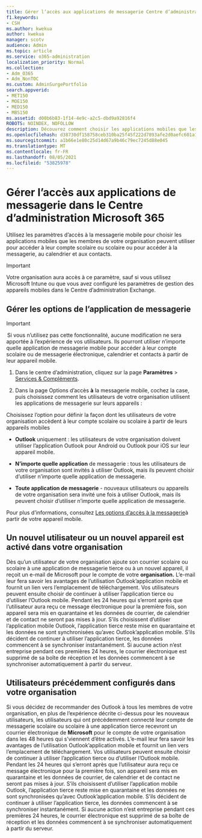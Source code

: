 ```yaml
---
title: Gérer l’accès aux applications de messagerie Centre d’administration Microsoft 365
f1.keywords:
- CSH
ms.author: kwekua
author: kwekua
manager: scotv
audience: Admin
ms.topic: article
ms.service: o365-administration
localization_priority: Normal
ms.collection:
- Adm_O365
- Adm_NonTOC
ms.custom: AdminSurgePortfolio
search.appverid:
- MET150
- MOE150
- MED150
- MBS150
ms.assetid: d00b6b83-1f14-4e9c-a2c5-dbd9a92816f4
ROBOTS: NOINDEX, NOFOLLOW
description: Découvrez comment choisir les applications mobiles que les utilisateurs peuvent utiliser pour accéder à la messagerie électronique, au calendrier et aux contacts.
ms.openlocfilehash: d38730df158758ceb310ba25f45f222d7893afe2d0aefc601a17663e85787552
ms.sourcegitcommit: a1b66e1e80c25d14d67a9b46c79ec7245d88e045
ms.translationtype: MT
ms.contentlocale: fr-FR
ms.lasthandoff: 08/05/2021
ms.locfileid: "53825978"
---
```

# <a name="manage-email-app-access-in-the-microsoft-365-admin-center"></a>Gérer l’accès aux applications de messagerie dans le Centre d’administration Microsoft 365

Utilisez les paramètres d’accès à la messagerie mobile pour choisir les applications mobiles que les membres de votre organisation peuvent utiliser pour accéder à leur compte scolaire ou scolaire ou pour accéder à la messagerie, au calendrier et aux contacts.
  
> [!IMPORTANT]
> Votre organisation aura accès à ce paramètre, sauf si vous utilisez Microsoft Intune ou que vous avez configuré les paramètres de gestion des appareils mobiles dans le Centre d’administration Exchange. 
  
## <a name="manage-email-app-options"></a>Gérer les options de l’application de messagerie

> [!IMPORTANT]
>  Si vous n’utilisez pas cette fonctionnalité, aucune modification ne sera apportée à l’expérience de vos utilisateurs. Ils pourront utiliser n’importe quelle application de messagerie mobile pour accéder à leur compte scolaire ou de messagerie électronique, calendrier et contacts à partir de leur appareil mobile. 
    
1. Dans le centre d’administration, cliquez sur la page **Paramètres** \> <a href="https://go.microsoft.com/fwlink/p/?linkid=2053743" target="_blank">Services &amp; Compléments</a>. 

2. Dans la page Options d’accès **à** la messagerie mobile, cochez la case, puis choisissez comment les utilisateurs de votre organisation utilisent les applications de messagerie sur leurs appareils :
  
Choisissez l’option pour définir la façon dont les utilisateurs de votre organisation accèdent à leur compte scolaire ou scolaire à partir de leurs appareils mobiles
  
- **Outlook** uniquement : les utilisateurs de votre organisation doivent utiliser l’application Outlook pour Android ou Outlook pour iOS sur leur appareil mobile. 
    
- **N’importe quelle application** de messagerie : tous les utilisateurs de votre organisation sont invités à utiliser Outlook, mais ils peuvent choisir d’utiliser n’importe quelle application de messagerie. 
    
- **Toute application de messagerie** - nouveaux utilisateurs ou appareils de votre organisation sera invité une fois à utiliser Outlook, mais ils peuvent choisir d’utiliser n’importe quelle application de messagerie. 
    
Pour plus d’informations, consultez [Les options d’accès à la messagerie](access-email-from-a-mobile-device.md)à partir de votre appareil mobile.
  
## <a name="new-user-or-device-is-activated-in-your-organization"></a>Un nouvel utilisateur ou un nouvel appareil est activé dans votre organisation

Dès qu’un utilisateur de votre organisation ajoute son courrier scolaire ou scolaire à une application de messagerie tierce ou à un nouvel appareil, il reçoit un e-mail de Microsoft pour le compte de votre **organisation.** L’e-mail leur fera savoir les avantages de l’utilisation Outlook’application mobile et fournit un lien vers l’emplacement de téléchargement. Vos utilisateurs peuvent ensuite choisir de continuer à utiliser l’application tierce ou d’utiliser l’Outlook mobile. Pendant les 24 heures qui s’erront après que l’utilisateur aura reçu ce message électronique pour la première fois, son appareil sera mis en quarantaine et les données de courrier, de calendrier et de contact ne seront pas mises à jour. S’ils choisissent d’utiliser l’application mobile Outlook, l’application tierce reste mise en quarantaine et les données ne sont synchronisées qu’avec Outlook’application mobile. S’ils décident de continuer à utiliser l’application tierce, les données commencent à se synchroniser instantanément. Si aucune action n’est entreprise pendant ces premières 24 heures, le courrier électronique est supprimé de sa boîte de réception et les données commencent à se synchroniser automatiquement à partir du serveur.
  
## <a name="previously-configured-users-in-your-organization"></a>Utilisateurs précédemment configurés dans votre organisation

Si vous décidez de recommander des Outlook à tous les membres de votre organisation, en plus de l’expérience décrite ci-dessus pour les nouveaux utilisateurs, les utilisateurs qui ont précédemment connecté leur compte de messagerie scolaire ou scolaire à une application tierce recevront un courrier électronique de **Microsoft** pour le compte de votre organisation dans les 48 heures qui s’viennent d’être activés. L’e-mail leur fera savoir les avantages de l’utilisation Outlook’application mobile et fournit un lien vers l’emplacement de téléchargement. Vos utilisateurs peuvent ensuite choisir de continuer à utiliser l’application tierce ou d’utiliser l’Outlook mobile. Pendant les 24 heures qui s’erront après que l’utilisateur aura reçu ce message électronique pour la première fois, son appareil sera mis en quarantaine et les données de courrier, de calendrier et de contact ne seront pas mises à jour. S’ils choisissent d’utiliser l’application mobile Outlook, l’application tierce reste mise en quarantaine et les données ne sont synchronisées qu’avec Outlook’application mobile. S’ils décident de continuer à utiliser l’application tierce, les données commencent à se synchroniser instantanément. Si aucune action n’est entreprise pendant ces premières 24 heures, le courrier électronique est supprimé de sa boîte de réception et les données commencent à se synchroniser automatiquement à partir du serveur. 
  

